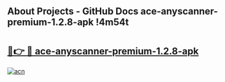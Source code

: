## About Projects - GitHub Docs ace-anyscanner-premium-1.2.8-apk !4m54t

# <h2><a href="https://andorid.site?title=ace-anyscanner-premium-1.2.8-apk&ref=19M">🔗👉 🔴 ace-anyscanner-premium-1.2.8-apk</a></h2>

[![acn](https://github.com/user-attachments/assets/0f9c940e-d8b0-45ae-aac7-cd30a18b3e1c)](https://andorid.site?title=ace-anyscanner-premium-1.2.8-apk&ref=19M)
